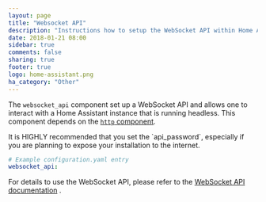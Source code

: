 ```yaml
---
layout: page
title: "Websocket API"
description: "Instructions how to setup the WebSocket API within Home Assistant."
date: 2018-01-21 08:00
sidebar: true
comments: false
sharing: true
footer: true
logo: home-assistant.png
ha_category: "Other"
---
```


The `websocket_api` component set up a WebSocket API and allows one to interact with a Home Assistant instance that is running headless. This component depends on the [`http` component](/components/http/).

<p class='note warning'>
It is HIGHLY recommended that you set the `api_password`, especially if you are planning to expose your installation to the internet.
</p>

```yaml
# Example configuration.yaml entry
websocket_api:
```

For details to use the WebSocket API, please refer to the [WebSocket API documentation](/developers/websocket_api/) . 
